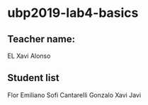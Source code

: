# ubp2019-lab4-basics
## Teacher name:
EL Xavi Alonso
## Student list
Flor
Emiliano
Sofi Cantarelli
Gonzalo
Xavi
Javi
